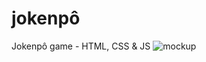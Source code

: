 # jokenpô
Jokenpô game - HTML, CSS &amp; JS
![mockup](https://user-images.githubusercontent.com/118431332/208847108-c948dd65-1dad-4334-a380-067b49da6f34.jpg)
